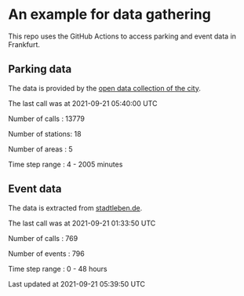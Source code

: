 # An example for data gathering

This repo uses the GitHub Actions to access parking and event data in Frankfurt.

## Parking data
The data is provided by the [open data collection of the city](https://www.offenedaten.frankfurt.de/).

The last call was at 2021-09-21 05:40:00 UTC

Number of calls   : 13779

Number of stations:    18

Number of areas   :     5

Time step range   :     4 -  2005 minutes


## Event data
The data is extracted from [stadtleben.de](https://stadtleben.de/frankfurt/).

The last call was at 2021-09-21 01:33:50 UTC

Number of calls   : 769

Number of events  : 796

Time step range   :   0 -  48 hours


Last updated at 2021-09-21 05:39:50 UTC
